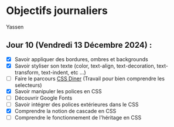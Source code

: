 # Objectifs journaliers

Yassen

## Jour 10 (Vendredi 13 Décembre 2024) :

- [x] Savoir appliquer des bordures, ombres et backgrounds
- [x] Savoir styliser son texte (color, text-align, text-decoration, text-transform, text-indent, etc …)
- [ ] Faire le parcours [CSS Diner](https://flukeout.github.io/) (Travail pour bien comprendre les selecteurs)
- [x] Savoir manipuler les polices en CSS
- [ ] Découvrir Google Fonts
- [ ] Savoir intégrer des polices extérieures dans le CSS
- [x] Comprendre la notion de cascade en CSS
- [ ] Comprendre le fonctionnement de l'héritage en CSS
